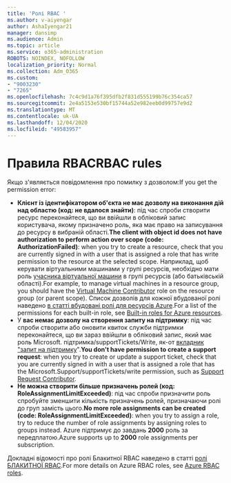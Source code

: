 ```yaml
---
title: 'Ролі RBAC '
ms.author: v-aiyengar
author: AshaIyengar21
manager: dansimp
ms.audience: Admin
ms.topic: article
ms.service: o365-administration
ROBOTS: NOINDEX, NOFOLLOW
localization_priority: Normal
ms.collection: Adm_O365
ms.custom:
- "9003230"
- "7265"
ms.openlocfilehash: 7c4c9d1a76f395dfb2f831d555199b76c354ca57
ms.sourcegitcommit: 2e4a5153e530bf15744a52e982eeb0d99757e9d2
ms.translationtype: MT
ms.contentlocale: uk-UA
ms.lasthandoff: 12/04/2020
ms.locfileid: "49583957"
---
```

# <a name="rbac-rules"></a><span data-ttu-id="38b04-102">Правила RBAC</span><span class="sxs-lookup"><span data-stu-id="38b04-102">RBAC rules</span></span>

<span data-ttu-id="38b04-103">Якщо з'являється повідомлення про помилку з дозволом:</span><span class="sxs-lookup"><span data-stu-id="38b04-103">If you get the permission error:</span></span> 

- <span data-ttu-id="38b04-104">**Клієнт із ідентифікатором об'єкта не має дозволу на виконання дій над областю (код: не вдалося знайти)**: під час спроби створити ресурс переконайтеся, що ви ввійшли в обліковий запис користувача, якому призначено роль, яка має право на записування до ресурсу в вибраній області.</span><span class="sxs-lookup"><span data-stu-id="38b04-104">**The client with object id does not have authorization to perform action over scope (code: AuthorizationFailed)**: when you try to create a resource, check that you are currently signed in with a user that is assigned a role that has write permission to the resource at the selected scope.</span></span> <span data-ttu-id="38b04-105">Наприклад, щоб керувати віртуальними машинами у групі ресурсів, необхідно мати роль [учасника віртуальної машини](https://docs.microsoft.com/azure/role-based-access-control/built-in-roles?WT.mc_id=Portal-Microsoft_Azure_Support#virtual-machine-contributor) в групі ресурсів (або батьківській області).</span><span class="sxs-lookup"><span data-stu-id="38b04-105">For example, to manage virtual machines in a resource group, you should have the [Virtual Machine Contributor](https://docs.microsoft.com/azure/role-based-access-control/built-in-roles?WT.mc_id=Portal-Microsoft_Azure_Support#virtual-machine-contributor) role on the resource group (or parent scope).</span></span> <span data-ttu-id="38b04-106">Список дозволів для кожної вбудованої ролі наведено [в статті вбудовані ролі для ресурсів Azure](https://docs.microsoft.com/azure/role-based-access-control/built-in-roles?WT.mc_id=Portal-Microsoft_Azure_Support).</span><span class="sxs-lookup"><span data-stu-id="38b04-106">For a list of the permissions for each built-in role, see [Built-in roles for Azure resources](https://docs.microsoft.com/azure/role-based-access-control/built-in-roles?WT.mc_id=Portal-Microsoft_Azure_Support).</span></span>
- <span data-ttu-id="38b04-107">У **вас немає дозволу на створення запиту на підтримку**: під час спроби створити або оновити квиток служби підтримки переконайтеся, що ви зараз ввійшли в обліковий запис, який має роль Microsoft. підтримка/supportTickets/Write, як-от [вкладник "запит на підтримку](https://docs.microsoft.com/azure/role-based-access-control/built-in-roles?WT.mc_id=Portal-Microsoft_Azure_Support#support-request-contributor)".</span><span class="sxs-lookup"><span data-stu-id="38b04-107">**You don't have permission to create a support request**: when you try to create or update a support ticket, check that you are currently signed in with a user that is assigned a role that has the Microsoft.Support/supportTickets/write permission, such as [Support Request Contributor](https://docs.microsoft.com/azure/role-based-access-control/built-in-roles?WT.mc_id=Portal-Microsoft_Azure_Support#support-request-contributor).</span></span>
- <span data-ttu-id="38b04-108">**Не можна створити більше призначень ролей (код: RoleAssignmentLimitExceeded)**: під час спроби призначити роль спробуйте зменшити кількість призначень ролей, призначаючи ролі до груп замість цього.</span><span class="sxs-lookup"><span data-stu-id="38b04-108">**No more role assignments can be created (code: RoleAssignmentLimitExceeded)**: when you try to assign a role, try to reduce the number of role assignments by assigning roles to groups instead.</span></span> <span data-ttu-id="38b04-109">Azure підтримує до завдань **2000** роль за передплатою.</span><span class="sxs-lookup"><span data-stu-id="38b04-109">Azure supports up to **2000** role assignments per subscription.</span></span>

<span data-ttu-id="38b04-110">Докладні відомості про ролі Блакитної RBAC наведено в статті [ролі БЛАКИТНОЇ RBAC](https://docs.microsoft.com/azure/role-based-access-control/role-assignments-portal?WT.mc_id=Portal-Microsoft_Azure_Support).</span><span class="sxs-lookup"><span data-stu-id="38b04-110">For more details on Azure RBAC roles, see [Azure RBAC roles](https://docs.microsoft.com/azure/role-based-access-control/role-assignments-portal?WT.mc_id=Portal-Microsoft_Azure_Support).</span></span>
